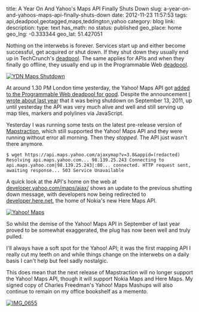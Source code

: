 title: A Year On And Yahoo's Maps API Finally Shuts Down
slug: a-year-on-and-yahoos-maps-api-finally-shuts-down
date: 2012-11-23 11:57:53
tags: api,deadpool,geotagged,maps,teddington,yahoo
category: blog
link: 
description: 
type: text
has_math: no
status: published
geo_place: home
geo_lng: -0.333344
geo_lat: 51.427051

Nothing on the interwebs is forever. Services start up and either become successful, get acquired or shut down. If they shut down they usually end up in TechCrunch's [deadpool](https://techcrunch.com/tags/deadpool/ "https://techcrunch.com/tags/deadpool/"). The same applies for APIs and when they finally go offline, they usually end up in the Programmable Web [deadpool](https://www.programmableweb.com/apitag/deadpool "https://www.programmableweb.com/apitag/deadpool").

[![YDN Maps Shutdown](/wp-content/uploads/2011/09/YDN-Maps-Shutdown.jpg)](/wp-content/uploads/2011/09/YDN-Maps.jpg "YDN Maps Shutdown")

At around 1.30 PM London time yesterday, the Yahoo! Maps API got [added to the Programmable Web deadpool for good](https://www.programmableweb.com/api/yahoo-maps "https://www.programmableweb.com/api/yahoo-maps"). Despite the announcement [I wrote about last year](/2011/09/05/farewell-yahoo-maps-api-hello-nokia-maps-api/ "/2011/09/05/farewell-yahoo-maps-api-hello-nokia-maps-api/") that it was being shutdown on September 13, 2011, up until yesterday the API was very much alive and well and still serving up map tiles, markers and polylines via JavaScript.

<!-- TEASER_END -->

Yesterday I was running some tests on the latest pre-release version of [Mapstraction](https://mapstraction.com "https://mapstraction.com"), which still supported the Yahoo! Maps API and they were running without error all morning. Then they *stopped*. The API just wasn't there anymore.

`$ wget https://api.maps.yahoo.com/ajaxymap?v=3.8&appid=(redacted)
Resolving api.maps.yahoo.com... 98.139.25.243
Connecting to api.maps.yahoo.com|98.139.25.243|:80... connected.
HTTP request sent, awaiting response... 503 Service Unavailable`

A quick look at the API's home on the web at [developer.yahoo.com/maps/ajax/](https://developer.yahoo.com/maps/ajax/ "https://developer.yahoo.com/maps/ajax/") shows an update to the previous shutting down message, with developers now being redirected to [developer.here.net](https://developer.here.net "https://developer.here.net"), the home of Nokia's new Here Maps API.

[![](/wp-content/uploads/2012/11/Yahoo-Maps.jpg "Yahoo! Maps")](/wp-content/uploads/2012/11/Yahoo-Maps.jpg "/wp-content/uploads/2012/11/Yahoo-Maps.jpg")

So whilst the demise of the Yahoo! Maps API in September of last year proved to be somewhat exaggerated, the plug has now been well and truly pulled.

I'll always have a soft spot for the Yahoo! API; it was the first mapping API I really cut my teeth on and while things change on the interwebs on a daily basis I can't help but feel sadly nostalgic.

This does mean that the next release of Mapstraction will no longer support the Yahoo! Maps API, though it will support Nokia Maps and Here Maps. My signed copy of Charles Freedman's Yahoo! Maps Mashups will also continue to remain on my office bookshelf as a memento.

[![](/wp-content/uploads/2012/11/IMG_0655-e1353671759245.jpg "IMG_0655")](/wp-content/uploads/2012/11/IMG_0655.jpg "/wp-content/uploads/2012/11/IMG_0655.jpg")




